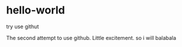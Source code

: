 # hello-world
try use githut

The second attempt to use github.
Little excitement.
so i will balabala
